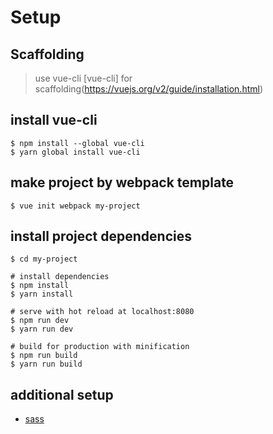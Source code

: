Setup
=================

## Scaffolding

> use vue-cli [vue-cli] for scaffolding(https://vuejs.org/v2/guide/installation.html)


## install vue-cli
```
$ npm install --global vue-cli
$ yarn global install vue-cli
```

## make project by webpack template
```
$ vue init webpack my-project
```

## install project dependencies
```
$ cd my-project
```

```
# install dependencies
$ npm install
$ yarn install
```

```
# serve with hot reload at localhost:8080
$ npm run dev
$ yarn run dev

# build for production with minification
$ npm run build
$ yarn run build
```

## additional setup

- [sass](https://vue-loader.vuejs.org/guide/pre-processors.html#sass-vs-scss)
